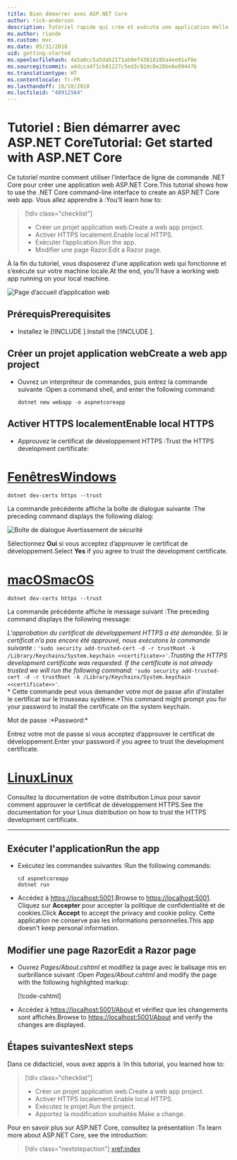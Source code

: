 ```yaml
---
title: Bien démarrer avec ASP.NET Core
author: rick-anderson
description: Tutoriel rapide qui crée et exécute une application Hello World simple à l’aide d’ASP.NET Core.
ms.author: riande
ms.custom: mvc
ms.date: 05/31/2018
uid: getting-started
ms.openlocfilehash: 4a5a0cc5a5dab2171ab8ef43818185a4ee91af0e
ms.sourcegitcommit: a4dcca4f1cb81227c5ed3c92dc0e28be6e99447b
ms.translationtype: HT
ms.contentlocale: fr-FR
ms.lasthandoff: 10/10/2018
ms.locfileid: "48912564"
---
```

# <a name="tutorial-get-started-with-aspnet-core"></a><span data-ttu-id="fe0a9-103">Tutoriel : Bien démarrer avec ASP.NET Core</span><span class="sxs-lookup"><span data-stu-id="fe0a9-103">Tutorial: Get started with ASP.NET Core</span></span>

<span data-ttu-id="fe0a9-104">Ce tutoriel montre comment utiliser l’interface de ligne de commande .NET Core pour créer une application web ASP.NET Core.</span><span class="sxs-lookup"><span data-stu-id="fe0a9-104">This tutorial shows how to use the .NET Core command-line interface to create an ASP.NET Core web app.</span></span> <span data-ttu-id="fe0a9-105">Vous allez apprendre à :</span><span class="sxs-lookup"><span data-stu-id="fe0a9-105">You'll learn how to:</span></span>

> [!div class="checklist"]
> * <span data-ttu-id="fe0a9-106">Créer un projet application web.</span><span class="sxs-lookup"><span data-stu-id="fe0a9-106">Create a web app project.</span></span>
> * <span data-ttu-id="fe0a9-107">Activer HTTPS localement.</span><span class="sxs-lookup"><span data-stu-id="fe0a9-107">Enable local HTTPS.</span></span>
> * <span data-ttu-id="fe0a9-108">Exécuter l’application.</span><span class="sxs-lookup"><span data-stu-id="fe0a9-108">Run the app.</span></span>
> * <span data-ttu-id="fe0a9-109">Modifier une page Razor.</span><span class="sxs-lookup"><span data-stu-id="fe0a9-109">Edit a Razor page.</span></span>

<span data-ttu-id="fe0a9-110">À la fin du tutoriel, vous disposerez d’une application web qui fonctionne et s’exécute sur votre machine locale.</span><span class="sxs-lookup"><span data-stu-id="fe0a9-110">At the end, you'll have a working web app running on your local machine.</span></span>

![Page d’accueil d’application web](_static/home-page.png)


## <a name="prerequisites"></a><span data-ttu-id="fe0a9-112">Prérequis</span><span class="sxs-lookup"><span data-stu-id="fe0a9-112">Prerequisites</span></span>

* <span data-ttu-id="fe0a9-113">Installez le [!INCLUDE [](~/includes/2.1-SDK.md)].</span><span class="sxs-lookup"><span data-stu-id="fe0a9-113">Install the [!INCLUDE [](~/includes/2.1-SDK.md)].</span></span>

## <a name="create-a-web-app-project"></a><span data-ttu-id="fe0a9-114">Créer un projet application web</span><span class="sxs-lookup"><span data-stu-id="fe0a9-114">Create a web app project</span></span>

* <span data-ttu-id="fe0a9-115">Ouvrez un interpréteur de commandes, puis entrez la commande suivante :</span><span class="sxs-lookup"><span data-stu-id="fe0a9-115">Open a command shell, and enter the following command:</span></span>

   ```console
   dotnet new webapp -o aspnetcoreapp
   ```

## <a name="enable-local-https"></a><span data-ttu-id="fe0a9-116">Activer HTTPS localement</span><span class="sxs-lookup"><span data-stu-id="fe0a9-116">Enable local HTTPS</span></span>

* <span data-ttu-id="fe0a9-117">Approuvez le certificat de développement HTTPS :</span><span class="sxs-lookup"><span data-stu-id="fe0a9-117">Trust the HTTPS development certificate:</span></span>

# <a name="windowstabwindows"></a>[<span data-ttu-id="fe0a9-118">Fenêtres</span><span class="sxs-lookup"><span data-stu-id="fe0a9-118">Windows</span></span>](#tab/windows)

  ```console
  dotnet dev-certs https --trust
  ```

  <span data-ttu-id="fe0a9-119">La commande précédente affiche la boîte de dialogue suivante :</span><span class="sxs-lookup"><span data-stu-id="fe0a9-119">The preceding command displays the following dialog:</span></span>

  ![Boîte de dialogue Avertissement de sécurité](_static/cert.png)

  <span data-ttu-id="fe0a9-121">Sélectionnez **Oui** si vous acceptez d’approuver le certificat de développement.</span><span class="sxs-lookup"><span data-stu-id="fe0a9-121">Select **Yes** if you agree to trust the development certificate.</span></span>

# <a name="macostabmacos"></a>[<span data-ttu-id="fe0a9-122">macOS</span><span class="sxs-lookup"><span data-stu-id="fe0a9-122">macOS</span></span>](#tab/macos)

  ```console
  dotnet dev-certs https --trust
  ```

  <span data-ttu-id="fe0a9-123">La commande précédente affiche le message suivant :</span><span class="sxs-lookup"><span data-stu-id="fe0a9-123">The preceding command displays the following message:</span></span>

  <span data-ttu-id="fe0a9-124">*L’approbation du certificat de développement HTTPS a été demandée. Si le certificat n’a pas encore été approuvé, nous exécutons la commande suivante :* `'sudo security add-trusted-cert -d -r trustRoot -k /Library/Keychains/System.keychain <<certificate>>'`.</span><span class="sxs-lookup"><span data-stu-id="fe0a9-124">*Trusting the HTTPS development certificate was requested. If the certificate is not already trusted we will run the following command:* `'sudo security add-trusted-cert -d -r trustRoot -k /Library/Keychains/System.keychain <<certificate>>'`.</span></span>  
  <span data-ttu-id="fe0a9-125">\* Cette commande peut vous demander votre mot de passe afin d’installer le certificat sur le trousseau système.</span><span class="sxs-lookup"><span data-stu-id="fe0a9-125">\*This command might prompt you for your password to install the certificate on the system keychain.</span></span>
  
  <span data-ttu-id="fe0a9-126">Mot de passe :\*</span><span class="sxs-lookup"><span data-stu-id="fe0a9-126">Password:\*</span></span>

  <span data-ttu-id="fe0a9-127">Entrez votre mot de passe si vous acceptez d’approuver le certificat de développement.</span><span class="sxs-lookup"><span data-stu-id="fe0a9-127">Enter your password if you agree to trust the development certificate.</span></span>

# <a name="linuxtablinux"></a>[<span data-ttu-id="fe0a9-128">Linux</span><span class="sxs-lookup"><span data-stu-id="fe0a9-128">Linux</span></span>](#tab/linux)

  <span data-ttu-id="fe0a9-129">Consultez la documentation de votre distribution Linux pour savoir comment approuver le certificat de développement HTTPS.</span><span class="sxs-lookup"><span data-stu-id="fe0a9-129">See the documentation for your Linux distribution on how to trust the HTTPS development certificate.</span></span>
   
---

## <a name="run-the-app"></a><span data-ttu-id="fe0a9-130">Exécuter l'application</span><span class="sxs-lookup"><span data-stu-id="fe0a9-130">Run the app</span></span>

* <span data-ttu-id="fe0a9-131">Exécutez les commandes suivantes :</span><span class="sxs-lookup"><span data-stu-id="fe0a9-131">Run the following commands:</span></span>

   ```console
   cd aspnetcoreapp
   dotnet run
   ```

* <span data-ttu-id="fe0a9-132">Accédez à [https://localhost:5001](https://localhost:5001).</span><span class="sxs-lookup"><span data-stu-id="fe0a9-132">Browse to [https://localhost:5001](https://localhost:5001).</span></span> <span data-ttu-id="fe0a9-133">Cliquez sur **Accepter** pour accepter la politique de confidentialité et de cookies.</span><span class="sxs-lookup"><span data-stu-id="fe0a9-133">Click **Accept** to accept the privacy and cookie policy.</span></span> <span data-ttu-id="fe0a9-134">Cette application ne conserve pas les informations personnelles.</span><span class="sxs-lookup"><span data-stu-id="fe0a9-134">This app doesn't keep personal information.</span></span>

## <a name="edit-a-razor-page"></a><span data-ttu-id="fe0a9-135">Modifier une page Razor</span><span class="sxs-lookup"><span data-stu-id="fe0a9-135">Edit a Razor page</span></span>

* <span data-ttu-id="fe0a9-136">Ouvrez *Pages/About.cshtml* et modifiez la page avec le balisage mis en surbrillance suivant :</span><span class="sxs-lookup"><span data-stu-id="fe0a9-136">Open *Pages/About.cshtml* and modify the page with the following highlighted markup:</span></span>

   [!code-cshtml[](sample/getting-started/about.cshtml?highlight=9)]

* <span data-ttu-id="fe0a9-137">Accédez à [https://localhost:5001/About](https://localhost:5001/About) et vérifiez que les changements sont affichés.</span><span class="sxs-lookup"><span data-stu-id="fe0a9-137">Browse to [https://localhost:5001/About](https://localhost:5001/About) and verify the changes are displayed.</span></span>

## <a name="next-steps"></a><span data-ttu-id="fe0a9-138">Étapes suivantes</span><span class="sxs-lookup"><span data-stu-id="fe0a9-138">Next steps</span></span>

<span data-ttu-id="fe0a9-139">Dans ce didacticiel, vous avez appris à :</span><span class="sxs-lookup"><span data-stu-id="fe0a9-139">In this tutorial, you learned how to:</span></span>

> [!div class="checklist"]
> * <span data-ttu-id="fe0a9-140">Créer un projet application web.</span><span class="sxs-lookup"><span data-stu-id="fe0a9-140">Create a web app project.</span></span>
> * <span data-ttu-id="fe0a9-141">Activer HTTPS localement.</span><span class="sxs-lookup"><span data-stu-id="fe0a9-141">Enable local HTTPS.</span></span>
> * <span data-ttu-id="fe0a9-142">Exécutez le projet.</span><span class="sxs-lookup"><span data-stu-id="fe0a9-142">Run the project.</span></span>
> * <span data-ttu-id="fe0a9-143">Apportez la modification souhaitée.</span><span class="sxs-lookup"><span data-stu-id="fe0a9-143">Make a change.</span></span>

<span data-ttu-id="fe0a9-144">Pour en savoir plus sur ASP.NET Core, consultez la présentation :</span><span class="sxs-lookup"><span data-stu-id="fe0a9-144">To learn more about ASP.NET Core, see the introduction:</span></span>

> [!div class="nextstepaction"]
> <xref:index>

